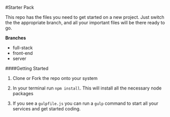 #Starter Pack

This repo has the files you need to get started on a new project. Just switch the the appropriate branch, and all your important files will be there ready to go.

**Branches**
- full-stack
- front-end
- server

####Getting Started

1) Clone or Fork the repo onto your system

2) In your terminal run `npm install`. This will install all the necessary node packages

3) If you see a `gulpfile.js` you can run a `gulp` command to start all your services and get started coding.